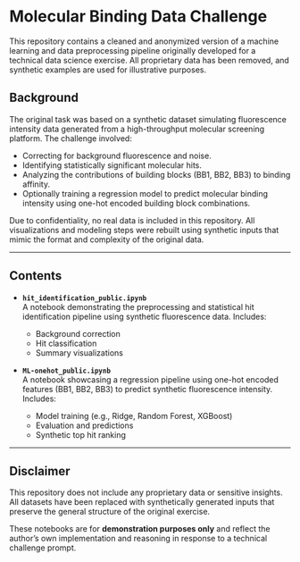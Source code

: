 # Molecular Binding Data Challenge 
This repository contains a cleaned and anonymized version of a machine learning and data preprocessing pipeline originally developed for a technical data science exercise. All proprietary data has been removed, and synthetic examples are used for illustrative purposes.

## Background

The original task was based on a synthetic dataset simulating fluorescence intensity data generated from a high-throughput molecular screening platform. The challenge involved:

- Correcting for background fluorescence and noise.
- Identifying statistically significant molecular hits.
- Analyzing the contributions of building blocks (BB1, BB2, BB3) to binding affinity.
- Optionally training a regression model to predict molecular binding intensity using one-hot encoded building block combinations.

Due to confidentiality, no real data is included in this repository. All visualizations and modeling steps were rebuilt using synthetic inputs that mimic the format and complexity of the original data.

---

## Contents

- **`hit_identification_public.ipynb`**  
  A notebook demonstrating the preprocessing and statistical hit identification pipeline using synthetic fluorescence data. Includes:
  - Background correction
  - Hit classification
  - Summary visualizations

- **`ML-onehot_public.ipynb`**  
  A notebook showcasing a regression pipeline using one-hot encoded features (BB1, BB2, BB3) to predict synthetic fluorescence intensity. Includes:
  - Model training (e.g., Ridge, Random Forest, XGBoost)
  - Evaluation and predictions
  - Synthetic top hit ranking

---

## Disclaimer

This repository does not include any proprietary data or sensitive insights. All datasets have been replaced with synthetically generated inputs that preserve the general structure of the original exercise.

These notebooks are for **demonstration purposes only** and reflect the author’s own implementation and reasoning in response to a technical challenge prompt.

